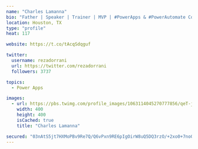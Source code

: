 ```yaml
---
name: "Charles Lamanna"
bio: "Father | Speaker | Trainer | MVP | #PowerApps & #PowerAutomate Community Super User | YouTuber Right-pointing triangle http://youtube.com/c/rezadorrani | Learn - Share - Clockwise rightwards and leftwards open circle arrows"
location: Houston, TX
type: "profile"
heat: 117

website: https://t.co/tAcqSdqguf

twitter:
  username: rezadorrani
  url: https://twitter.com/rezadorrani
  followers: 3737

topics:
  - Power Apps

images:
  - url: https://pbs.twimg.com/profile_images/1063114045270777856/qeT-jpWr_400x400.jpg
    width: 400
    height: 400
    isCached: true
    title: "Charles Lamanna"

secured: "03nAtS5jt7HXMoPBv9Re7Q/Q6vPxn9RE6pIgOirW8uQ5DQ3rzO/+2xo0+7noQjX18VWtrt1zYNea5F7eRnIEUcLs4jWUPPa2vxXWi1dvD8Ms5kw3xkp97/wDKvZkTbp+HEwK+6XzDApVBGbAl2I6EX8ce5EVIwU0iRqj/pVs7KVN68Hw2J0k3GtzRiXWeuj8p0ENWdqufz4hVyGIv6K3Lpv9c5FVwmi5/9Nl/SVkFdBE2a5p1mrIf3AcW+faNKaiOs5ygqyLuf2i3mSxgduQ69TrwCUqJiJA1U+Fr7iOAIAMSrxneQIeLFdUW8djYtoNDb/G9FcXwHXrabPxFVCcwM+pIUIxxBLeyTndSTfJdYtdIDML/Zc6nNjjfSr70AYnReXhwblqO+01o7wToKTEWTqA0RNbZLugXqRjj/6Twfo=;eLWU8KBK2tyZHjEiSfUyhQ=="
---
```


